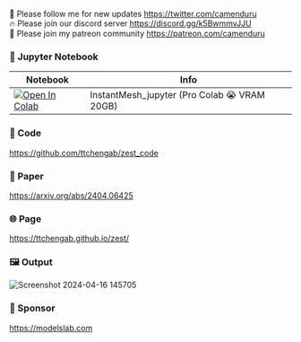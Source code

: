 🐣 Please follow me for new updates https://twitter.com/camenduru <br />
🔥 Please join our discord server https://discord.gg/k5BwmmvJJU <br />
🥳 Please join my patreon community https://patreon.com/camenduru <br />

### 🍊 Jupyter Notebook

| Notebook | Info
| --- | --- |
[![Open In Colab](https://colab.research.google.com/assets/colab-badge.svg)](https://colab.research.google.com/github/camenduru/zest-jupyter/blob/main/zest_jupyter.ipynb) | InstantMesh_jupyter (Pro Colab 😭 VRAM 20GB)

### 🧬 Code
https://github.com/ttchengab/zest_code

### 📄 Paper
https://arxiv.org/abs/2404.06425

### 🌐 Page
https://ttchengab.github.io/zest/

### 🖼 Output
![Screenshot 2024-04-16 145705](https://github.com/camenduru/zest-jupyter/assets/54370274/4a24c729-eae5-4a7f-aafc-272896dd463a)

### 🏢 Sponsor
https://modelslab.com
